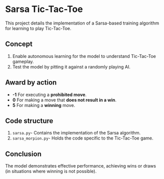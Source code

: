 # Sarsa Tic-Tac-Toe
This project details the implementation of a Sarsa-based training algorithm for learning to play Tic-Tac-Toe.

## Concept
1. Enable autonomous learning for the model to understand Tic-Tac-Toe gameplay.
2. Test the model by pitting it against a randomly playing AI.


## Award by action
- **-1** For executing a **prohibited move**.
- **0** For making a move that **does not result in a win**.
- **5** For making a **winning** move.

## Code structure
1. `sarsa.py`- Contains the implementation of the Sarsa algorithm.
2. `sarsa_morpion.py`- Holds the code specific to the Tic-Tac-Toe game.

## Conclusion
The model demonstrates effective performance, achieving wins or draws (in situations where winning is not possible).

